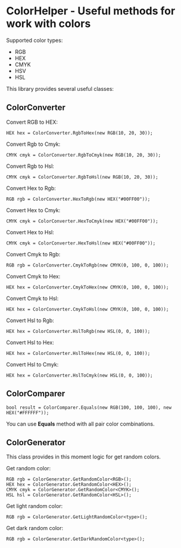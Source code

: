 # ColorHelper - Useful methods for work with colors

Supported color types:
- RGB
- HEX
- CMYK
- HSV
- HSL

This library provides several useful classes:

## ColorConverter

Convert RGB to HEX:
```
HEX hex = ColorConverter.RgbToHex(new RGB(10, 20, 30));
```

Convert Rgb to Cmyk:
```
CMYK cmyk = ColorConverter.RgbToCmyk(new RGB(10, 20, 30));
```

Convert Rgb to Hsl:
```
CMYK cmyk = ColorConverter.RgbToHsl(new RGB(10, 20, 30));
```

Convert Hex to Rgb:
```
RGB rgb = ColorConverter.HexToRgb(new HEX("#00FF00"));
```

Convert Hex to Cmyk:
```
CMYK cmyk = ColorConverter.HexToCmyk(new HEX("#00FF00"));
```

Convert Hex to Hsl:
```
CMYK cmyk = ColorConverter.HexToHsl(new HEX("#00FF00"));
```

Convert Cmyk to Rgb:
```
RGB rgb = ColorConverter.CmykToRgb(new CMYK(0, 100, 0, 100));
```

Convert Cmyk to Hex:
```
HEX hex = ColorConverter.CmykToHex(new CMYK(0, 100, 0, 100));
```

Convert Cmyk to Hsl:
```
HEX hex = ColorConverter.CmykToHsl(new CMYK(0, 100, 0, 100));
```

Convert Hsl to Rgb:
```
HEX hex = ColorConverter.HslToRgb(new HSL(0, 0, 100));
```

Convert Hsl to Hex:
```
HEX hex = ColorConverter.HslToHex(new HSL(0, 0, 100));
```

Convert Hsl to Cmyk:
```
HEX hex = ColorConverter.HslToCmyk(new HSL(0, 0, 100));
```

## ColorComparer
```
bool result = ColorComparer.Equals(new RGB(100, 100, 100), new HEX("#FFFFFF"));
```

You can use **Equals** method with all pair color combinations.

## ColorGenerator

This class provides in this moment logic for get random colors.

Get random color:

```
RGB rgb = ColorGenerator.GetRandomColor<RGB>();
HEX hex = ColorGenerator.GetRandomColor<HEX>();
CMYK cmyk = ColorGenerator.GetRandomColor<CMYK>();
HSL hsl = ColorGenerator.GetRandomColor<HSL>();
```

Get light random color:

```
RGB rgb = ColorGenerator.GetLightRandomColor<type>();
```

Get dark random color:

```
RGB rgb = ColorGenerator.GetDarkRandomColor<type>();
```
